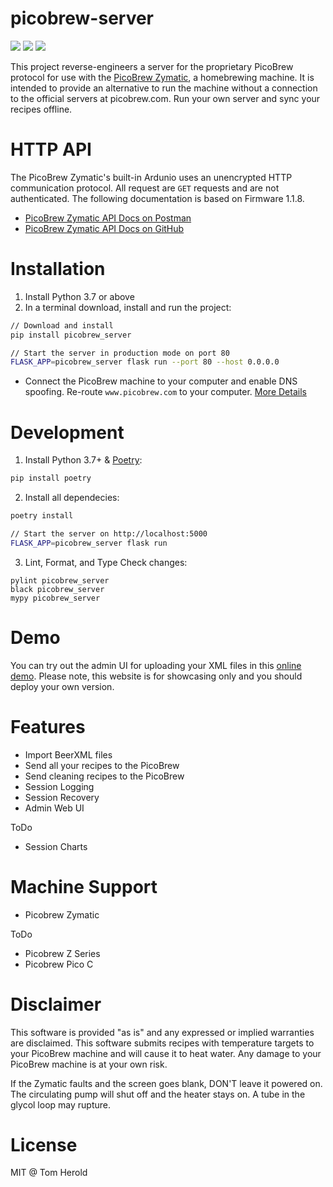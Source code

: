 # picobrew-server
<img src="https://img.shields.io/pypi/v/picobrew_server">
<img src="https://img.shields.io/pypi/pyversions/picobrew_server">
<img src="https://img.shields.io/github/workflow/status/hotzenklotz/picobrew-server/Test and Lint/master">


This project reverse-engineers a server for the proprietary PicoBrew protocol for use with the [PicoBrew Zymatic](http://www.picobrew.com/), a homebrewing machine. It is intended to provide an alternative to run the machine without a connection to the official servers at picobrew.com. Run your own server and sync your recipes offline.

# HTTP API
The PicoBrew Zymatic's built-in Ardunio uses an unencrypted HTTP communication protocol. All request are `GET` requests and are not authenticated. The following documentation is based on Firmware 1.1.8.

- [PicoBrew Zymatic API Docs on Postman](https://documenter.getpostman.com/view/234053/Szf54VEX?version=latest)
- [PicoBrew Zymatic API Docs on GitHub](https://github.com/hotzenklotz/picobrew-server/wiki/PicoBrew-API)

# Installation

1. Install Python 3.7 or above
2. In a terminal download, install and run the project:
```bash
// Download and install
pip install picobrew_server

// Start the server in production mode on port 80
FLASK_APP=picobrew_server flask run --port 80 --host 0.0.0.0
```

- Connect the PicoBrew machine to your computer and enable DNS spoofing. Re-route `www.picobrew.com` to your computer.
[More Details](https://github.com/hotzenklotz/picobrew-server/wiki/Install)

# Development 

1. Install Python 3.7+ & [Poetry](https://python-poetry.org/):

```bash
pip install poetry
```

2. Install all dependecies:

```bash
poetry install

// Start the server on http://localhost:5000
FLASK_APP=picobrew_server flask run
```

3. Lint, Format, and Type Check changes:
```
pylint picobrew_server
black picobrew_server
mypy picobrew_server
```


# Demo
You can try out the admin UI for uploading your XML files in this [online demo](https://picobrew.herokuapp.com). Please note, this website is for showcasing only and you should deploy your own version.


# Features
- Import BeerXML files
- Send all your recipes to the PicoBrew
- Send cleaning recipes to the PicoBrew
- Session Logging
- Session Recovery
- Admin Web UI

ToDo

- Session Charts

# Machine Support
- Picobrew Zymatic

ToDo
- Picobrew Z Series
- Picobrew Pico C

# Disclaimer
This software is provided "as is" and any expressed or implied warranties are disclaimed. This software submits recipes with temperature targets to your PicoBrew machine and will cause it to heat water. Any damage to your PicoBrew machine is at your own risk.

If the Zymatic faults and the screen goes blank, DON'T leave it powered on. The circulating pump will shut off and the heater stays on. A tube in the glycol loop may rupture.

# License

MIT @ Tom Herold
